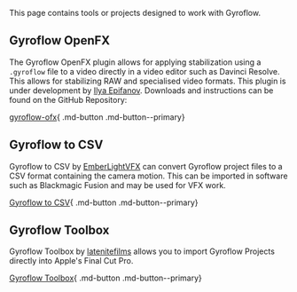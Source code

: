 This page contains tools or projects designed to work with Gyroflow.

## Gyroflow OpenFX

The Gyroflow OpenFX plugin allows for applying stabilization using a `.gyroflow` file to a video directly in a video editor such as Davinci Resolve. This allows for stabilizing RAW and specialised video formats. This plugin is under development by [Ilya Epifanov](https://github.com/ilya-epifanov). Downloads and instructions can be found on the GitHub Repository:

[gyroflow-ofx](https://github.com/gyroflow/gyroflow-ofx){ .md-button .md-button--primary}

## Gyroflow to CSV

Gyroflow to CSV by [EmberLightVFX](https://github.com/EmberLightVFX) can convert Gyroflow project files to a CSV format containing the camera motion. This can be imported in software such as Blackmagic Fusion and may be used for VFX work.

[Gyroflow to CSV](https://github.com/EmberLightVFX/GyroFlow-to-CSV){ .md-button .md-button--primary}

## Gyroflow Toolbox

Gyroflow Toolbox by [latenitefilms](https://github.com/latenitefilms) allows you to import Gyroflow Projects directly into Apple's Final Cut Pro.

[Gyroflow Toolbox](https://github.com/latenitefilms/GyroflowToolbox){ .md-button .md-button--primary}
